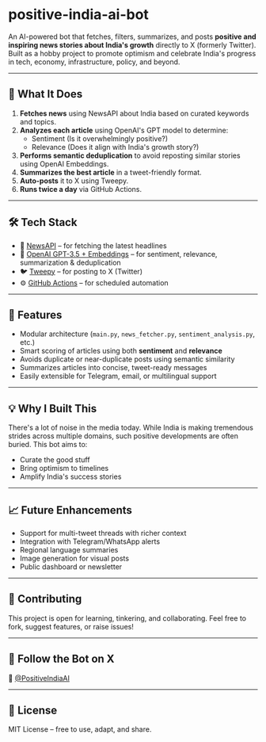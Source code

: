 # positive-india-ai-bot

An AI-powered bot that fetches, filters, summarizes, and posts **positive and inspiring news stories about India's growth** directly to X (formerly Twitter). Built as a hobby project to promote optimism and celebrate India's progress in tech, economy, infrastructure, policy, and beyond.

---

## 🌟 What It Does

1. **Fetches news** using NewsAPI about India based on curated keywords and topics.
2. **Analyzes each article** using OpenAI's GPT model to determine:
   - Sentiment (Is it overwhelmingly positive?)
   - Relevance (Does it align with India's growth story?)
3. **Performs semantic deduplication** to avoid reposting similar stories using OpenAI Embeddings.
4. **Summarizes the best article** in a tweet-friendly format.
5. **Auto-posts** it to X using Tweepy.
6. **Runs twice a day** via GitHub Actions.

---

## 🛠️ Tech Stack

- 📰 [NewsAPI](https://newsapi.org/) – for fetching the latest headlines
- 🧠 [OpenAI GPT-3.5 + Embeddings](https://platform.openai.com/) – for sentiment, relevance, summarization & deduplication
- 🐦 [Tweepy](https://docs.tweepy.org/) – for posting to X (Twitter)
- ⚙️ [GitHub Actions](https://github.com/features/actions) – for scheduled automation

---

## 📌 Features

- Modular architecture (`main.py`, `news_fetcher.py`, `sentiment_analysis.py`, etc.)
- Smart scoring of articles using both **sentiment** and **relevance**
- Avoids duplicate or near-duplicate posts using semantic similarity
- Summarizes articles into concise, tweet-ready messages
- Easily extensible for Telegram, email, or multilingual support

---

## 💡 Why I Built This

There's a lot of noise in the media today. While India is making tremendous strides across multiple domains, such positive developments are often buried. This bot aims to:
- Curate the good stuff
- Bring optimism to timelines
- Amplify India's success stories

---

## 📈 Future Enhancements

- Support for multi-tweet threads with richer context
- Integration with Telegram/WhatsApp alerts
- Regional language summaries
- Image generation for visual posts
- Public dashboard or newsletter

---

## 🤝 Contributing

This project is open for learning, tinkering, and collaborating. Feel free to fork, suggest features, or raise issues!

---

## 📣 Follow the Bot on X

📍 [@PositiveIndiaAI](https://x.com/PositiveIndiaAI)

---

## 📄 License

MIT License – free to use, adapt, and share.
